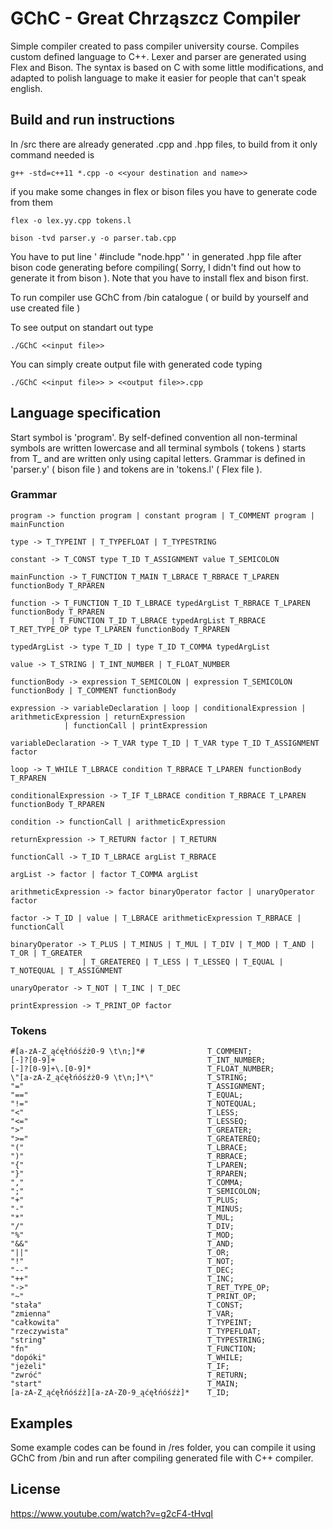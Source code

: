 # GChC - Great Chrząszcz Compiler

Simple compiler created to pass compiler university course. Compiles custom defined language to C++. Lexer and parser are generated using Flex and Bison. 
The syntax is based on C with some little modifications, and adapted to polish language to make it easier for people that can't speak english. 

## Build and run instructions

In /src there are already generated .cpp and .hpp files, to build from it only command needed is

```
g++ -std=c++11 *.cpp -o <<your destination and name>>
```

if you make some changes in flex or bison files you have to generate code from them

```
flex -o lex.yy.cpp tokens.l

bison -tvd parser.y -o parser.tab.cpp

```

You have to put line ' #include "node.hpp" ' in generated .hpp file after bison code generating before compiling( Sorry, I didn't find out how to generate it from bison ). Note that you have to install flex and bison first.

To run compiler use GChC from /bin catalogue ( or build by yourself and use created file )

To see output on standart out type

```
./GChC <<input file>>
```

You can simply create output file with generated code typing

```
./GChC <<input file>> > <<output file>>.cpp 
```

## Language specification

Start symbol is 'program'. By self-defined convention all non-terminal symbols are written lowercase and all terminal symbols ( tokens ) starts from T_ and are written only using capital letters. Grammar is defined in 'parser.y' ( bison file ) and tokens are in 'tokens.l' ( Flex file ).  

### Grammar

```
program -> function program | constant program | T_COMMENT program | mainFunction

type -> T_TYPEINT | T_TYPEFLOAT | T_TYPESTRING

constant -> T_CONST type T_ID T_ASSIGNMENT value T_SEMICOLON

mainFunction -> T_FUNCTION T_MAIN T_LBRACE T_RBRACE T_LPAREN functionBody T_RPAREN

function -> T_FUNCTION T_ID T_LBRACE typedArgList T_RBRACE T_LPAREN functionBody T_RPAREN
		 | T_FUNCTION T_ID T_LBRACE typedArgList T_RBRACE T_RET_TYPE_OP type T_LPAREN functionBody T_RPAREN

typedArgList -> type T_ID | type T_ID T_COMMA typedArgList

value -> T_STRING | T_INT_NUMBER | T_FLOAT_NUMBER

functionBody -> expression T_SEMICOLON | expression T_SEMICOLON functionBody | T_COMMENT functionBody

expression -> variableDeclaration | loop | conditionalExpression | arithmeticExpression | returnExpression
			| functionCall | printExpression
			
variableDeclaration -> T_VAR type T_ID | T_VAR type T_ID T_ASSIGNMENT factor

loop -> T_WHILE T_LBRACE condition T_RBRACE T_LPAREN functionBody T_RPAREN

conditionalExpression -> T_IF T_LBRACE condition T_RBRACE T_LPAREN functionBody T_RPAREN

condition -> functionCall | arithmeticExpression

returnExpression -> T_RETURN factor | T_RETURN

functionCall -> T_ID T_LBRACE argList T_RBRACE

argList -> factor | factor T_COMMA argList

arithmeticExpression -> factor binaryOperator factor | unaryOperator factor

factor -> T_ID | value | T_LBRACE arithmeticExpression T_RBRACE | functionCall

binaryOperator -> T_PLUS | T_MINUS | T_MUL | T_DIV | T_MOD | T_AND | T_OR | T_GREATER
				| T_GREATEREQ | T_LESS | T_LESSEQ | T_EQUAL | T_NOTEQUAL | T_ASSIGNMENT
				
unaryOperator -> T_NOT | T_INC | T_DEC

printExpression -> T_PRINT_OP factor
```

### Tokens

```
#[a-zA-Z_ąćęłńóśźż0-9 \t\n;]*#              T_COMMENT;
[-]?[0-9]+                                  T_INT_NUMBER;
[-]?[0-9]+\.[0-9]*                          T_FLOAT_NUMBER;
\"[a-zA-Z_ąćęłńóśźż0-9 \t\n;]*\"            T_STRING; 
"="                                         T_ASSIGNMENT;
"=="                                        T_EQUAL;
"!="                                        T_NOTEQUAL;
"<"                                         T_LESS;
"<="                                        T_LESSEQ;
">"                                         T_GREATER;
">="                                        T_GREATEREQ;
"("                                         T_LBRACE;
")"                                         T_RBRACE;
"{"                                         T_LPAREN;
"}"                                         T_RPAREN;
","                                         T_COMMA;
";"                                         T_SEMICOLON;
"+"                                         T_PLUS;
"-"                                         T_MINUS;
"*"                                         T_MUL;
"/"                                         T_DIV;
"%"                                         T_MOD;
"&&"                                        T_AND;
"||"                                        T_OR;
"!"                                         T_NOT;
"--"                                        T_DEC;
"++"                                        T_INC;
"->"                                        T_RET_TYPE_OP;
"~"                                         T_PRINT_OP;
"stała"                                     T_CONST;
"zmienna"                                   T_VAR;
"całkowita"                                 T_TYPEINT;
"rzeczywista"                               T_TYPEFLOAT;
"string"                                    T_TYPESTRING;
"fn"                                        T_FUNCTION;
"dopóki"                                    T_WHILE;
"jeżeli"                                    T_IF;
"zwróć"                                     T_RETURN;
"start"                                     T_MAIN;
[a-zA-Z_ąćęłńóśźż][a-zA-Z0-9_ąćęłńóśźż]*    T_ID;

```

## Examples

Some example codes can be found in /res folder, you can compile it using GChC from /bin and run after compiling generated file with C++ compiler.

## License

https://www.youtube.com/watch?v=g2cF4-tHvqI



